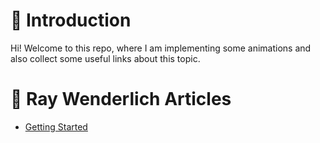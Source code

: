 # 🍰  Introduction
Hi! Welcome to this repo, where I am implementing some animations and also collect some useful links about this topic.

# :cookie: Ray Wenderlich Articles
- [Getting Started](https://www.raywenderlich.com/5304228-ios-animation-tutorial-getting-started)
